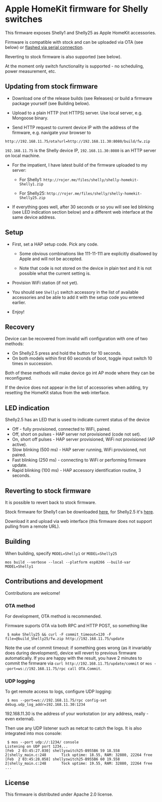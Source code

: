 # Apple HomeKit firmware for Shelly switches

This firmware exposes Shelly1 and Shelly25 as Apple HomeKit accessories.

Firmware is compatible with stock and can be uploaded via OTA (see below) or [flashed via serial connection](docs/flashing.md).

Reverting to stock firmware is also supported (see below).

At the moment only switch functionality is supported - no scheduling, power measurement, etc.

## Updating from stock firmware

 * Download one of the release builds (see Releases) or build a firmware package yourself (see Building below).

 * Upload to a plain HTTP (not HTTPS) server. Use local server, e.g. Mongoose binary.

 * Send HTTP request to current device IP with the address of the firmware, e.g. navigate your browser to

`http://192.168.11.75/ota?url=http://192.168.11.30:8080/build/fw.zip`

  `192.168.11.75` is the Shelly device IP, `192.168.11.30:8080` is an HTTP server on local machine.

  * For the impatient, I have latest build of the firmware uploaded to my server:

    * For Shelly1: `http://rojer.me/files/shelly/shelly-homekit-Shelly1.zip`

    * For Shelly25: `http://rojer.me/files/shelly/shelly-homekit-Shelly25.zip`

 * If everything goes well, after 30 seconds or so you will see led blinking (see LED indication section below)
   and a different web interface at the same device address.

## Setup

 * First, set a HAP setup code. Pick any code.

   * Some obvious combinations like 111-11-111 are explicitly disallowed by Apple and will not be accepted.

   * Note that code is not stored on the device in plain text and it is not possible what the current setting is.

 * Provision WiFi station (if not yet).

 * You should see `Shelly1` switch accessory in the list of available accessories and be able to add it with the setup code you entered earlier.

 * Enjoy!

## Recovery

 Device can be recovered from invalid wifi configuration with one of two methods:

  * On Shelly2.5 press and hold the button for 10 seconds.
  * On both models within first 60 seconds of boot, toggle input switch 10 times in succession.

 Both of these methods will make device go int AP mode where they can be reconfigured.

 If the device does not appear in the list of accessories when adding, try resetting the HomeKit status from the web interface.

## LED indication

 Shelly2.5 has an LED that is used to indicate current status of the device

 * Off - fully provisioned, connected to WiFi, paired.
 * Off, short on pulses - HAP server not provisioned (code not set).
 * On, short off pulses - HAP server provisioned, WiFi not provisioned (AP active).
 * Slow blinking (500 ms) - HAP server running, WiFi provisioned, not paired.
 * Fast blinking (250 ms) - connecting to WiFi or performing firmware update.
 * Rapid blinking (100 ms) - HAP accessory identification routine, 3 seconds.

## Reverting to stock firmware

 It is possible to revert back to stock firmware.

 Stock firmware for Shelly1 can be downloaded [here](http://api.shelly.cloud/firmware/SHSW-1_build.zip),
 for Shelly2.5 it's [here](http://api.shelly.cloud/firmware/SHSW-25_build.zip).

 Download it and upload via web interface (this firmware does not support pulling from a remote URL).

## Building

When building, specify `MODEL=Shelly1` or `MODEL=Shelly25`

```
mos build --verbose --local --platform esp8266 --build-var MODEL=Shelly1
```

## Contributions and development

Contributions are welcome!

### OTA method

For development, OTA method is recommended.

Firmware suports OTA via both RPC and HTTP POST, so something like

```
 $ make Shelly25 && curl -F commit_timeout=120 -F file=@build_Shelly25/fw.zip http://192.168.11.75/update
```

Note the use of commit timeout: if something goes wrong (as it invariably does during development),
device will revert to previous firmware automatically. If you are happy with the result, you have 2 minutes
to commit the firmware via `curl http://192.168.11.75/update/commit` or `mos --port=ws://192.168.11.75/rpc call OTA.Commit`.

### UDP logging

To get remote access to logs, configure UDP logging:

```
 $ mos --port=ws://192.168.11.75/rpc config-set debug.udp_log_addr=192.168.11.30:1234
```

192.168.11.30 is the address of your workstation (or any address, really - even external).

Then use any UDP listener such as netcat to catch the logs. It is also integrated into mos console:

```
 $ mos --port udp://:1234/ console
Listening on UDP port 1234...
[Feb  2 03:45:27.030] shellyswitch25-B955B6 59 18.558 2|shelly_main.c:248       Tick uptime: 18.55, RAM: 32880, 22264 free
[Feb  2 03:45:28.058] shellyswitch25-B955B6 60 19.558 2|shelly_main.c:248       Tock uptime: 19.55, RAM: 32880, 22264 free
...
```


## License

This firmware is distributed under Apache 2.0 license.

